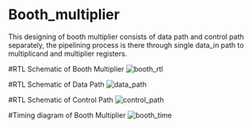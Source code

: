 # Booth_multiplier

This designing of booth multiplier consists of data path and control path separately, the pipelining process is there through single data_in path to multiplicand and multiplier registers.

#RTL Schematic of Booth Multiplier
![booth_rtl](https://github.com/user-attachments/assets/f015aac9-7165-4d96-b310-3e9c14b298fc)


#RTL Schematic of Data Path
![data_path](https://github.com/user-attachments/assets/3daefe09-7046-4bd7-9099-17e860f5c741)


#RTL Schematic of Control Path
![control_path](https://github.com/user-attachments/assets/07d11d38-0d92-481b-90a4-158535559451)


#Timing diagram of Booth Multiplier
![booth_time](https://github.com/user-attachments/assets/416592ae-c136-4125-b138-cf7b5f66f63f)




